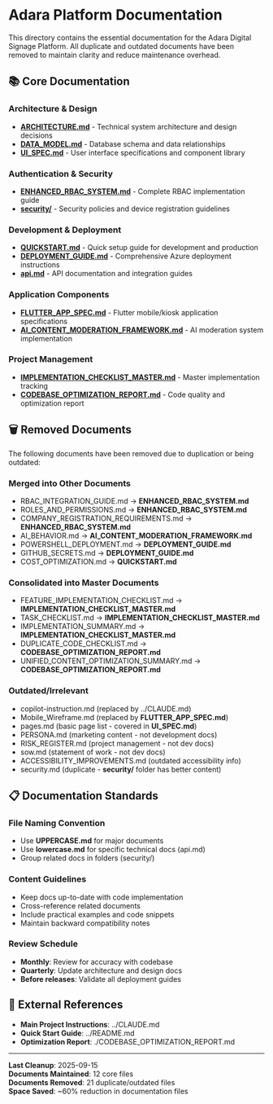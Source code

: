 # Adara Platform Documentation

This directory contains the essential documentation for the Adara Digital Signage Platform. All duplicate and outdated documents have been removed to maintain clarity and reduce maintenance overhead.

## 📚 **Core Documentation**

### **Architecture & Design**
- **[ARCHITECTURE.md](ARCHITECTURE.md)** - Technical system architecture and design decisions
- **[DATA_MODEL.md](DATA_MODEL.md)** - Database schema and data relationships
- **[UI_SPEC.md](UI_SPEC.md)** - User interface specifications and component library

### **Authentication & Security**
- **[ENHANCED_RBAC_SYSTEM.md](ENHANCED_RBAC_SYSTEM.md)** - Complete RBAC implementation guide
- **[security/](security/)** - Security policies and device registration guidelines

### **Development & Deployment**
- **[QUICKSTART.md](QUICKSTART.md)** - Quick setup guide for development and production
- **[DEPLOYMENT_GUIDE.md](DEPLOYMENT_GUIDE.md)** - Comprehensive Azure deployment instructions
- **[api.md](api.md)** - API documentation and integration guides

### **Application Components**
- **[FLUTTER_APP_SPEC.md](FLUTTER_APP_SPEC.md)** - Flutter mobile/kiosk application specifications
- **[AI_CONTENT_MODERATION_FRAMEWORK.md](AI_CONTENT_MODERATION_FRAMEWORK.md)** - AI moderation system implementation

### **Project Management**
- **[IMPLEMENTATION_CHECKLIST_MASTER.md](IMPLEMENTATION_CHECKLIST_MASTER.md)** - Master implementation tracking
- **[CODEBASE_OPTIMIZATION_REPORT.md](CODEBASE_OPTIMIZATION_REPORT.md)** - Code quality and optimization report

## 🗑️ **Removed Documents**

The following documents have been removed due to duplication or being outdated:

### **Merged into Other Documents**
- RBAC_INTEGRATION_GUIDE.md → **ENHANCED_RBAC_SYSTEM.md**
- ROLES_AND_PERMISSIONS.md → **ENHANCED_RBAC_SYSTEM.md**
- COMPANY_REGISTRATION_REQUIREMENTS.md → **ENHANCED_RBAC_SYSTEM.md**
- AI_BEHAVIOR.md → **AI_CONTENT_MODERATION_FRAMEWORK.md**
- POWERSHELL_DEPLOYMENT.md → **DEPLOYMENT_GUIDE.md**
- GITHUB_SECRETS.md → **DEPLOYMENT_GUIDE.md**
- COST_OPTIMIZATION.md → **QUICKSTART.md**

### **Consolidated into Master Documents**
- FEATURE_IMPLEMENTATION_CHECKLIST.md → **IMPLEMENTATION_CHECKLIST_MASTER.md**
- TASK_CHECKLIST.md → **IMPLEMENTATION_CHECKLIST_MASTER.md**
- IMPLEMENTATION_SUMMARY.md → **IMPLEMENTATION_CHECKLIST_MASTER.md**
- DUPLICATE_CODE_CHECKLIST.md → **CODEBASE_OPTIMIZATION_REPORT.md**
- UNIFIED_CONTENT_OPTIMIZATION_SUMMARY.md → **CODEBASE_OPTIMIZATION_REPORT.md**

### **Outdated/Irrelevant**
- copilot-instruction.md (replaced by ../CLAUDE.md)
- Mobile_Wireframe.md (replaced by **FLUTTER_APP_SPEC.md**)
- pages.md (basic page list - covered in **UI_SPEC.md**)
- PERSONA.md (marketing content - not development docs)
- RISK_REGISTER.md (project management - not dev docs)
- sow.md (statement of work - not dev docs)
- ACCESSIBILITY_IMPROVEMENTS.md (outdated accessibility info)
- security.md (duplicate - **security/** folder has better content)

## 📋 **Documentation Standards**

### **File Naming Convention**
- Use **UPPERCASE.md** for major documents
- Use **lowercase.md** for specific technical docs (api.md)
- Group related docs in folders (security/)

### **Content Guidelines**
- Keep docs up-to-date with code implementation
- Cross-reference related documents
- Include practical examples and code snippets
- Maintain backward compatibility notes

### **Review Schedule**
- **Monthly**: Review for accuracy with codebase
- **Quarterly**: Update architecture and design docs
- **Before releases**: Validate all deployment guides

## 🔗 **External References**

- **Main Project Instructions**: ../CLAUDE.md
- **Quick Start Guide**: ../README.md
- **Optimization Report**: ./CODEBASE_OPTIMIZATION_REPORT.md

---

**Last Cleanup**: 2025-09-15  
**Documents Maintained**: 12 core files  
**Documents Removed**: 21 duplicate/outdated files  
**Space Saved**: ~60% reduction in documentation files

